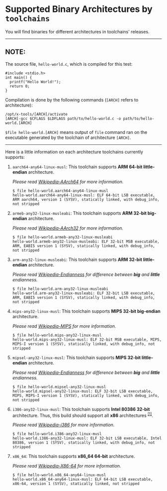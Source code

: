 # Supported Binary Architectures by `toolchains`

You will find binaries for different architectures in toolchains' releases.

---

## NOTE:

The source file, `hello-world.c`, which is compiled for this test:
```
#include <stdio.h>
int main() {
  printf("Hello World!");
  return 0;
}
```

Compilation is done by the following commands (`[ARCH]` refers to architecture):
```
/opt/x-tools/[ARCH]/activate
[ARCH]-gcc $CFLAGS $LDFLAGS path/to/hello-world.c -o path/to/hello-world.[ARCH]
```

`$file hello-world.[ARCH]` means output of `file` command ran on the executable generated by the toolchain of architecture `[ARCH]`.

---

Here is a little information on each architecture toolchains currently supports:

1. `aarch64-any64-linux-musl`: This toolchain supports **ARM 64-bit little-endian** architecture.
   
   _Please read [Wikipedia-AArch64](https://wikipedia.org/wiki/AArch64) for more information._
   
   ```
   $ file hello-world.aarch64-any64-linux-musl
   hello-world.aarch64-any64-linux-musl: ELF 64-bit LSB executable, ARM aarch64, version 1 (SYSV), statically linked, with debug_info, not stripped
   ```
2. `armeb-any32-linux-musleabi`: This toolchain supports **ARM 32-bit big-endian** architecture.
   
   _Please read [Wikipedia-AArch32](https://wikipedia.org/wiki/ARM_architecture_family#AArch32) for more information._
   
   ```
   $ file hello-world.armeb-any32-linux-musleabi
   hello-world.armeb-any32-linux-musleabi: ELF 32-bit MSB executable, ARM, EABI5 version 1 (SYSV), statically linked, with debug_info, not stripped
   ```
3. `arm-any32-linux-musleabi`: This toolchain supports **ARM 32-bit little-endian** architecture.
   
   _Please read [Wikipedia-Endianness](https://wikipedia.org/wiki/Endianness) for difference between **big** and **little** endianness._
   
   ```
   $ file hello-world.arm-any32-linux-musleabi
   hello-world.arm-any32-linux-musleabi: ELF 32-bit LSB executable, ARM, EABI5 version 1 (SYSV), statically linked, with debug_info, not stripped
   ```
4. `mips-any32-linux-musl`: This toolchain supports **MIPS 32-bit big-endian** architecture.
   
   _Please read [Wikipedia-MIPS](https://wikipedia.org/wiki/MIPS_architecture) for more information._
   
   ```
   $ file hello-world.mips-any32-linux-musl
   hello-world.mips-any32-linux-musl: ELF 32-bit MSB executable, MIPS, MIPS-I version 1 (SYSV), statically linked, with debug_info, not stripped
   ```
5. `mipsel-any32-linux-musl`: This toolchain supports **MIPS 32-bit little-endian** architecture.
   
   _Please read [Wikipedia-Endianness](https://wikipedia.org/wiki/Endianness) for difference between **big** and **little** endianness._
   
   ```
   $ file hello-world.mipsel-any32-linux-musl
   hello-world.mipsel-any32-linux-musl: ELF 32-bit LSB executable, MIPS, MIPS-I version 1 (SYSV), statically linked, with debug_info, not stripped
   ```
4. `i386-any32-linux-musl`: This toolchain supports **Intel 80386 32-bit** architecture. Thus, this build should support all **x86** architectures <sup>[[1]](https://superuser.com/a/103205/1765585)</sup>.
   
   _Please read [Wikipedia-i386](https://wikipedia.org/wiki/I386) for more information._
   
   ```
   $ file hello-world.i386-any32-linux-musl
   hello-world.i386-any32-linux-musl: ELF 32-bit LSB executable, Intel 80386, version 1 (SYSV), statically linked, with debug_info, not stripped
   ```
5. `x86_64`: This toolchain supports **x86_64 64-bit** architecture.
   
   _Please read [Wikipedia-X86-64](https://wikipedia.org/wiki/X86-64) for more information._
   
   ```
   $ file hello-world.x86_64-any64-linux-musl
   hello-world.x86_64-any64-linux-musl: ELF 64-bit LSB executable, x86-64, version 1 (SYSV), statically linked, not stripped
   ```
